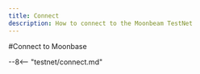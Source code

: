 ```yaml
---
title: Connect
description: How to connect to the Moonbeam TestNet
---
```


#Connect to Moonbase

--8<-- "testnet/connect.md"

